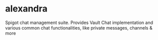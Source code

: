 # alexandra
Spigot chat management suite. Provides Vault Chat implementation and various common chat functionalities, like private messages, channels &amp; more
